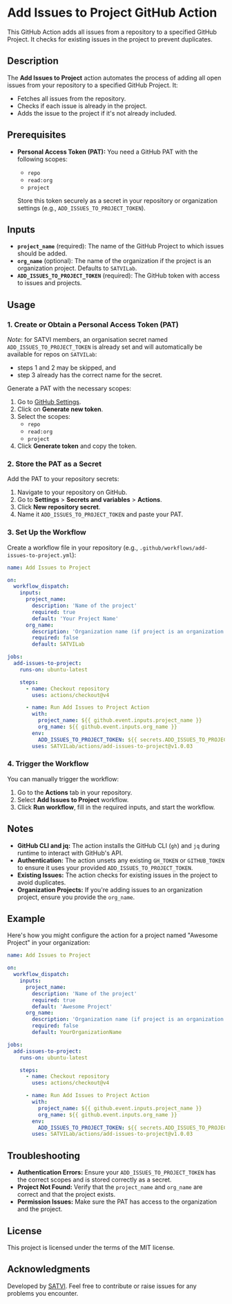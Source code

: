 # Add Issues to Project GitHub Action

This GitHub Action adds all issues from a repository to a specified GitHub Project. It checks for existing issues in the project to prevent duplicates.

## Description

The **Add Issues to Project** action automates the process of adding all open issues from your repository to a specified GitHub Project. It:

- Fetches all issues from the repository.
- Checks if each issue is already in the project.
- Adds the issue to the project if it's not already included.

## Prerequisites

- **Personal Access Token (PAT):** You need a GitHub PAT with the following scopes:
  - `repo`
  - `read:org`
  - `project`

  Store this token securely as a secret in your repository or organization settings (e.g., `ADD_ISSUES_TO_PROJECT_TOKEN`).


## Inputs

- **`project_name`** (required): The name of the GitHub Project to which issues should be added.
- **`org_name`** (optional): The name of the organization if the project is an organization project. Defaults to `SATVILab`.
- **`ADD_ISSUES_TO_PROJECT_TOKEN`** (required): The GitHub token with access to issues and projects.

## Usage

### 1. Create or Obtain a Personal Access Token (PAT)

*Note*: for SATVI members, an organisation secret named `ADD_ISSUES_TO_PROJECT_TOKEN` is already set and will automatically be available for repos on `SATVILab`:

- steps 1 and 2 may be skipped, and
- step 3 already has the correct name for the secret.

Generate a PAT with the necessary scopes:

1. Go to [GitHub Settings](https://github.com/settings/tokens).
2. Click on **Generate new token**.
3. Select the scopes:
   - `repo`
   - `read:org`
   - `project`
4. Click **Generate token** and copy the token.

### 2. Store the PAT as a Secret

Add the PAT to your repository secrets:

1. Navigate to your repository on GitHub.
2. Go to **Settings** > **Secrets and variables** > **Actions**.
3. Click **New repository secret**.
4. Name it `ADD_ISSUES_TO_PROJECT_TOKEN` and paste your PAT.

### 3. Set Up the Workflow

Create a workflow file in your repository (e.g., `.github/workflows/add-issues-to-project.yml`):

```yaml
name: Add Issues to Project

on:
  workflow_dispatch:
    inputs:
      project_name:
        description: 'Name of the project'
        required: true
        default: 'Your Project Name'
      org_name:
        description: 'Organization name (if project is an organization project)'
        required: false
        default: SATVILab

jobs:
  add-issues-to-project:
    runs-on: ubuntu-latest

    steps:
      - name: Checkout repository
        uses: actions/checkout@v4

      - name: Run Add Issues to Project Action
        with:
          project_name: ${{ github.event.inputs.project_name }}
          org_name: ${{ github.event.inputs.org_name }}
        env:
          ADD_ISSUES_TO_PROJECT_TOKEN: ${{ secrets.ADD_ISSUES_TO_PROJECT_TOKEN }}
        uses: SATVILab/actions/add-issues-to-project@v1.0.03

```

### 4. Trigger the Workflow

You can manually trigger the workflow:

1. Go to the **Actions** tab in your repository.
2. Select **Add Issues to Project** workflow.
3. Click **Run workflow**, fill in the required inputs, and start the workflow.

## Notes

- **GitHub CLI and jq:** The action installs the GitHub CLI (`gh`) and `jq` during runtime to interact with GitHub's API.
- **Authentication:** The action unsets any existing `GH_TOKEN` or `GITHUB_TOKEN` to ensure it uses your provided `ADD_ISSUES_TO_PROJECT_TOKEN`.
- **Existing Issues:** The action checks for existing issues in the project to avoid duplicates.
- **Organization Projects:** If you're adding issues to an organization project, ensure you provide the `org_name`.

## Example

Here's how you might configure the action for a project named "Awesome Project" in your organization:

```yaml
name: Add Issues to Project

on:
  workflow_dispatch:
    inputs:
      project_name:
        description: 'Name of the project'
        required: true
        default: 'Awesome Project'
      org_name:
        description: 'Organization name (if project is an organization project)'
        required: false
        default: YourOrganizationName

jobs:
  add-issues-to-project:
    runs-on: ubuntu-latest

    steps:
      - name: Checkout repository
        uses: actions/checkout@v4

      - name: Run Add Issues to Project Action
        with:
          project_name: ${{ github.event.inputs.project_name }}
          org_name: ${{ github.event.inputs.org_name }}
        env:
          ADD_ISSUES_TO_PROJECT_TOKEN: ${{ secrets.ADD_ISSUES_TO_PROJECT_TOKEN }}
        uses: SATVILab/actions/add-issues-to-project@v1.0.03

```

## Troubleshooting

- **Authentication Errors:** Ensure your `ADD_ISSUES_TO_PROJECT_TOKEN` has the correct scopes and is stored correctly as a secret.
- **Project Not Found:** Verify that the `project_name` and `org_name` are correct and that the project exists.
- **Permission Issues:** Make sure the PAT has access to the organization and the project.

## License

This project is licensed under the terms of the MIT license.

## Acknowledgments

Developed by [SATVI](https://github.com/SATVILab). Feel free to contribute or raise issues for any problems you encounter.
